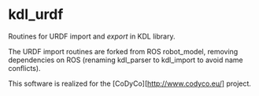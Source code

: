 kdl_urdf 
=============
Routines for URDF import and *export* in KDL library.

The URDF import routines are forked from ROS robot_model, removing dependencies
on ROS (renaming kdl_parser to kdl_import to avoid name conflicts).

This software is realized for the [CoDyCo][http://www.codyco.eu/] project.

